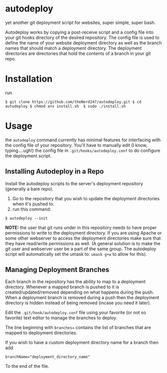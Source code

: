autodeploy
==========
yet another git deployment script for websites, super simple, super bash. 

Autodeploy works by copying a post-receive script and a config file into your
git hooks directory of the desired repository. The config file is used to define
the name of your website deployment directory as well as the branch names that
should match a deployment directory. The deployment directories are directories
that hold the contents of a branch in your git repo.

Installation
============
run 

`$ git clone https://github.com/theNerd247/autodeploy.git
$ cd autodeploy
$ chmod a+x install.sh 
$ sudo ./install.sh`

Usage
=====
the `autodeploy` command currently has minimal features for interfacing with the
config file of your repository. You'll have to manually edit (I know,
typing....ugh!) the config file in `.git/hooks/autodeploy.conf` to do configure
the deployment script.

Installing Autodeploy in a Repo 
-------------------------------
Install the autodeploy scripts to the server's deployment repository (generally
a bare repo). 
  1. Go to the repository that you wish to update the deployment directories
     when it's pushed to.
  2. run this command:

`$ autodeploy --init`

**NOTE:** the user that git runs under in this repository needs to have proper
permissions to write to the deployment directory. If you are using Apache or
some other webserver to access the deployment directories make sure that they
have read/write permissions as well. (A general solution is to make the git user
and webserver user be a part of the same group. The autodeploy script will
automatically set the umask to: `umask g+w` to allow for this).

Managing Deployment Branches
----------------------------
Each branch in the repository has the ability to map to a deployment directory.
Whenever a mapped branch is pushed to it is created/updated/removed depending on
what happens during the push. When a deployment branch is removed during a push
then the deployment directory is hidden instead of being removed (incase you
need it later).

Edit the `.git/hook/autodeploy.conf` file using your favorite (or not so favorite)
text editor to manage the branches to deploy.

The line beginning with `branches=` contains the list of branches that are
mapped to deployment directories.

If you wish to have a custom deployment directory name for a branch then add 

`branchName="deployment_directory_name"`

To the end of the file.

